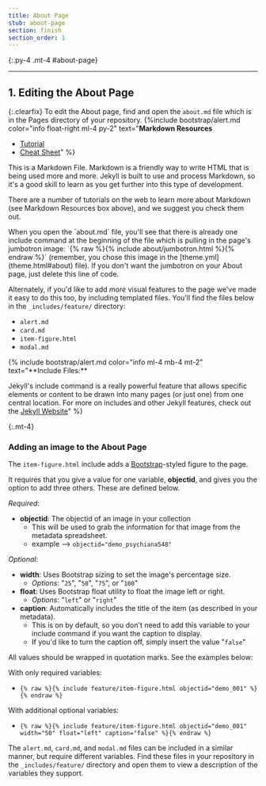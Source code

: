 ```yaml
---
title: About Page
stub: about-page
section: finish
section_order: 1
---
```


{:.py-4 .mt-4 #about-page}
***

## 1. Editing the About Page

{:.clearfix}
To edit the About page, find and open the `about.md` file which is in the Pages directory of your repository. 
{%include bootstrap/alert.md color="info float-right ml-4 py-2" text="**Markdown Resources**
- [Tutorial](https://www.markdowntutorial.com/) 
- [Cheat Sheet](https://github.com/adam-p/markdown-here/wiki/Markdown-Cheatsheet)" %} 

This is a Markdown File. Markdown is a friendly way to write HTML that is being used more and more. 
Jekyll is built to use and process Markdown, so it's a good skill to learn as you get further into this type of development. 

There are a number of tutorials on the web to learn more about Markdown (see Markdown Resources box above), and we suggest you check them out.

<div class="row">
<div class="col-md-7" markdown="1">
When you open the `about.md` file, you'll see that there is already one include command at the beginning of the file which is pulling in the page's jumbotron image: `{% raw %}{% include about/jumbotron.html %}{% endraw %}` (remember, you chose this image in the [theme.yml](theme.html#about) file). If you don't want the jumbotron on your About page, just delete this line of code.

Alternately, if you'd like to add *more* visual features to the page we've made it easy to do this too, by including templated files.
You'll find the files below in the `_includes/feature/` directory:
- `alert.md`
- `card.md`
- `item-figure.html`
- `modal.md`
</div>

<div class="col-md-5" markdown ="1">
{% include bootstrap/alert.md color="info ml-4 mb-4 mt-2" text="**Include Files:** 

Jekyll's include command is a really powerful feature that allows specific elements or content to be drawn into many pages (or just one) from one central location. For more on includes and other Jekyll features, check out the [Jekyll Website](https://jekyllrb.com/)" %}
</div>
</div>

{:.mt-4}
### Adding an image to the About Page

The `item-figure.html` include adds a [Bootstrap](https://getbootstrap.com/docs/4.4/content/figures/)-styled figure to the page.

It requires that you give a value for one variable, **objectid**, and gives you the option to add three others. These are defined below.

*Required*:
- **objectid**: The objectid of an image in your collection
    - This will be used to grab the information for that image from the metadata spreadsheet. 
    - example --> `objectid="demo_psychiana548"`

*Optional*:
- **width**: Uses Bootstrap sizing to set the image's percentage size.
    - *Options*: "`25`", "`50`", "`75`", or "`100`"
- **float**: Uses Bootstrap float utility to float the image left or right. 
    - *Options*: "`left`" or "`right`"
- **caption**: Automatically includes the title of the item (as described in your metadata).
    - This is on by default, so you don't need to add this variable to your include command if you want the caption to display.
    - If you'd like to turn the caption off, simply insert the value "`false`"

All values should be wrapped in quotation marks. See the examples below:

With only required variables:
- `{% raw %}{% include feature/item-figure.html objectid="demo_001" %}{% endraw %}`

With additional optional variables:
- `{% raw %}{% include feature/item-figure.html objectid="demo_001" width="50" float="left" caption="false" %}{% endraw %}`

The `alert.md`, `card.md`, and `modal.md` files can be included in a similar manner, but require different variables. Find these files in your repository in the `_includes/feature/` directory and open them to view a description of the variables they support. 